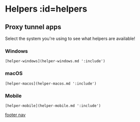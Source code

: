 # <i class="i-helper"></i> Helpers :id=helpers

## Proxy tunnel apps

Select the system you're using to see what helpers are available!

<!-- tabs:start -->

### **Windows**

    [helper-windows](helper-windows.md ':include')

### **macOS**

    [helper-macos](helper-macos.md ':include')

### **Mobile**

    [helper-mobile](helper-mobile.md ':include')

<!-- tabs:end -->

[footer nav](../site/footer.md ':include')
